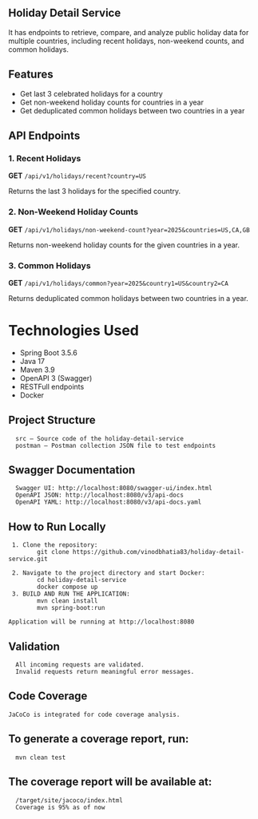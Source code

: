 ## Holiday Detail Service

It has endpoints to retrieve, compare, and analyze public holiday data for multiple countries, including recent holidays, non-weekend counts, and common holidays.

## Features

- Get last 3 celebrated holidays for a country
- Get non-weekend holiday counts for countries in a year
- Get deduplicated common holidays between two countries in a year

## API Endpoints

### 1. Recent Holidays

**GET** `/api/v1/holidays/recent?country=US`

Returns the last 3 holidays for the specified country.

### 2. Non-Weekend Holiday Counts

**GET** `/api/v1/holidays/non-weekend-count?year=2025&countries=US,CA,GB`

Returns non-weekend holiday counts for the given countries in a year.

### 3. Common Holidays

**GET** `/api/v1/holidays/common?year=2025&country1=US&country2=CA`

Returns deduplicated common holidays between two countries in a year.



# Technologies Used
   - Spring Boot 3.5.6
   - Java 17
   - Maven 3.9
   - OpenAPI 3 (Swagger)
   - RESTFull endpoints
   - Docker

## Project Structure
      src — Source code of the holiday-detail-service
      postman — Postman collection JSON file to test endpoints

## Swagger Documentation
      Swagger UI: http://localhost:8080/swagger-ui/index.html
      OpenAPI JSON: http://localhost:8080/v3/api-docs
      OpenAPI YAML: http://localhost:8080/v3/api-docs.yaml

## How to Run Locally
     1. Clone the repository:
            git clone https://github.com/vinodbhatia83/holiday-detail-service.git
      
     2. Navigate to the project directory and start Docker:
            cd holiday-detail-service
            docker compose up
     3. BUILD AND RUN THE APPLICATION:
            mvn clean install
            mvn spring-boot:run

    Application will be running at http://localhost:8080

   
   ## Validation
      All incoming requests are validated.
      Invalid requests return meaningful error messages.


##  Code Coverage
    JaCoCo is integrated for code coverage analysis.

## To generate a coverage report, run:
      mvn clean test

##  The coverage report will be available at:
      /target/site/jacoco/index.html
      Coverage is 95% as of now

